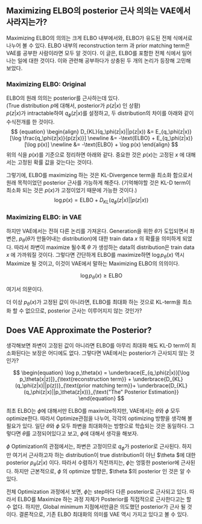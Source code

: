 ## Maximizing ELBO의 posterior 근사 의의는 VAE에서 사라지는가?

Maximizing ELBO의 의의는 크게 ELBO 내부에서와, ELBO가 유도된 전체 식에서로 나누어 볼 수 있다. ELBO 내부의 reconstruction term 과 prior matching term은 VAE를 공부한 사람이라면 모두 알 것이다. 이 글은, ELBO를 포함한 전체 식에서 일어나는 일에 대한 것이다. 이와 관련해 공부하다가 상충된 두 개의 논리가 등장해 고민해 보았다.

### Maximizing ELBO: Original

ELBO의 원래 의의는 posterior를 근사하는데 있다.  
(True distribution $p$에 대해서, posterior가  $p(z|x)$ 인 상황)   
$p(z|x)$가 intractable하여 $q_\phi(z|x)$를 설정하고, 두 distribution의 차이를 아래와 같이 수식전개를 한 것이다.
$$ {equation}
\begin{align}
D_{KL}(q_\phi(z|x)||p(z|x)) &= E_{q_\phi(z|x)}[\log \frac{q_\phi(z|x)}{p(z|x)}] 
\newline
&= -\text{ELBO} + E_{q_\phi(z|x)}[\log p(x)]
	\newline
	&= -\text{ELBO} + \log p(x)
\end{align}
$$
위의 식을 $p(x)$를 기준으로 정리하면 아래와 같다. 중요한 것은 $p(x)$는 고정된  $x$ 에 대해서는 고정된 확률 값을 갖는다는 것이다. 

그렇기에, ELBO를 maximizing 하는 것은 KL-Divergence term을 최소화 함으로서 원래 목적이었던 posterior 근사를 가능하게 해준다. (기억해야할 것은 KL-D term이 최소화 되는 것은 $p(x)$가 고정이었기 때문에 가능한 것이다.)
$$
\begin{equation}
\log p(x) = \text{ELBO} + D_{KL}(q_{\phi}(z|x)||p(z|x))
\end{equation}
$$




### Maximizing ELBO: in VAE

하지만 VAE에서는 전혀 다른 논리를 가져온다. Generation을 위한 $\theta$가 도입되면서 좌변은, $p_\theta$($\theta$가 만들어내는 distribution)에 대한 train data $x$ 의 확률을 의미하게 되었다. 따라서 좌변이 maximize 될수록 $\theta$ 가 생성하는 data의 distribution은 train data $x$ 에 가까워질 것이다.  그렇다면 간단하게 ELBO를 maximize하면 $\log p_\theta(x)$ 역시 Maximize 될 것이고, 이것이 VAE에서 말하는 Maximizing ELBO의 의의이다.





$$
\begin{equation}
\log p_\theta(x) \geq \text{ELBO}
\end{equation}
$$





여기서 의문이다.

더 이상 $p_\theta(x)$가 고정된 값이 아니라면, ELBO를 최대화 하는 것으로 KL-term을 최소화 할 수 없으므로, posterior 근사는 이루어지지 않는 것인가?



## Does VAE Approximate the Posterior?

생각해보면 좌변이 고정된 값이 아니라면 ELBO를 아무리 최대화 해도 KL-D term이 최소화된다는 보장은 어디에도 없다. 그렇다면 VAE에서는 posterior가 근사되지 않는 것인가? 


$$
\begin{equation}
\log p_\theta(x) = \underbrace{E_{q_\phi(z|x)}[\log p_\theta(x|z)]}_{\text{reconstruction term}} + \underbrace{D_{KL}(q_\phi(z|x)||p(z))}_{\text{prior matching term}}+ \underbrace{D_{KL}(q_\phi(z|x)||p_\theta(z|x))}_{\text{"The" Posterior Estimation}}
\end{equation}
$$


최초 ELBO는 $\phi$에 대해서만 ELBO를 maximize하지만, VAE에서는 $\theta$와 $\phi$ 모두 optimize한다. 따라서 Optimize관점을 나누어, 각각의 optimizing 방향을 생각해 볼 필요가 있다. 일단 $\theta$와 $\phi$  모두 좌변을 최대화하는 방향으로 학습되는 것은 동일하다. 그렇다면 $\theta$를 고정되어있다고 보고, $\phi$에 대해서 생각을 해보자. 

$\phi$ Optimization의 관점에서는, 좌변은 고정이므로 $q_\phi$가 posterior로 근사된다. 하지만 여기서 근사하고자 하는 distribution이 true distribution이 아닌 $\theta $에 대한 posterior $p_\theta(z|x)$ 이다. 따라서 수렴하기 직전까지는, $\phi$는 엉뚱한 posterior에 근사된다. 하지만 근본적으로, $\phi$ 의 optimize 방향은, $\theta $의 posterior 인 것은 알 수 있다.

전체 Optimization 과정에서 보면, $\phi$는 step마다 다른 posterior로 근사되고 있다. 따라서 ELBO를 Maximize 하는 과정 자체가 Posterior를 직접적으로 근사한다고는 할 수 없다. 하지만, Global minimum 지점에서만큼은 의도했던 posterior가 근사 될 것이다. 결론적으로, 기존 ELBO 최대화의 의미를 VAE 역시 가지고 있다고 볼 수 있다.


